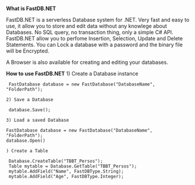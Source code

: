 **What is FastDB.NET**

FastDB.NET is a serverless Database system for .NET.
Very fast and easy to use, it allow you to store and edit data without any knowlege about Databases.
No SQL query, no transaction thing, only a simple C# API.
FastDB.NET allow you to perfome Insertion, Selection, Update and Delete Statements.
You can Lock a database with a password and the binary file will be Encrypted.

A Browser is also available for creating and editing your databases.

**How to use FastDB.NET**
    1) Create a Database instance
```
 FastDatabase database = new FastDatabase("DatabaseName", "FolderPath");
 ```
    2) Save a Database
```
 database.Save();
```
    3) Load a saved Database
 ```
FastDatabase database = new FastDatabase("DatabaseName", "FolderPath");
 database.Open()
```
    ) Create a Table
```
 Database.CreateTable("TBBT_Persos");
 Table mytable = Database.GetTable("TBBT_Persos");
 mytable.AddField("Name", FastDBType.String);
 mytable.AddField("Age", FastDBType.Integer);
```
